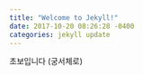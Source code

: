 ```yaml
---
title: "Welcome to Jekyll!"
date: 2017-10-20 08:26:28 -0400
categories: jekyll update
---
```

초보입니다 (궁서체로)
